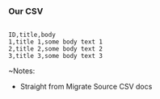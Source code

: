 ### Our CSV

<pre><code data-trim data-noescape>
ID,title,body
1,title 1,some body text 1
2,title 2,some body text 2
3,title 3,some body text 3
</code></pre>

~Notes:

* Straight from Migrate Source CSV docs
